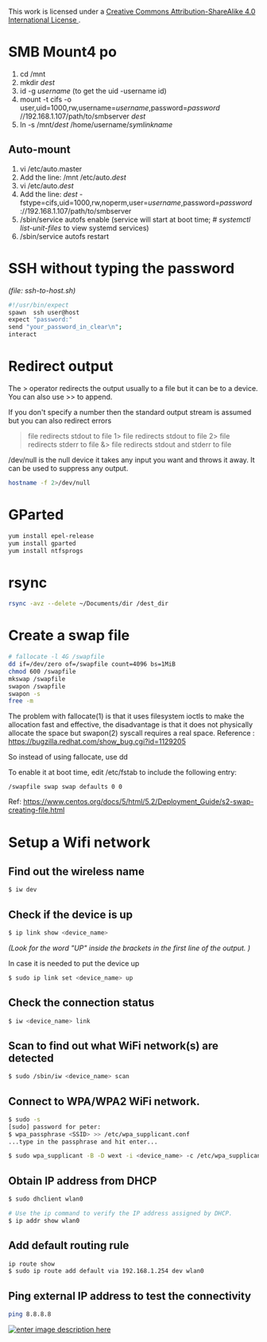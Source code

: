 This work is licensed under a [Creative Commons Attribution-ShareAlike 4.0 International License ](http://creativecommons.org/licenses/by-sa/4.0/).

# SMB Mount4 po

1. cd /mnt
2. mkdir *dest*
3. id -g *username* (to get the uid -username id)
4. mount -t cifs -o  user,uid=1000,rw,username=*username*,password=*password* //192.168.1.107/path/to/smbserver *dest*
5. ln -s /mnt/*dest* /home/username/*symlinkname*

## Auto-mount
1. vi /etc/auto.master
2. Add the line: /mnt /etc/auto.*dest*
3. vi /etc/auto.*dest*
4. Add the line: *dest*      -fstype=cifs,uid=1000,rw,noperm,user=*username*,password=*password*    ://192.168.1.107/path/to/smbserver
5. /sbin/service autofs enable (service will start at boot time; # *systemctl list-unit-files* to view systemd services)
6. /sbin/service autofs restart

# SSH without typing the password

*(file: ssh-to-host.sh)*
```bash
#!/usr/bin/expect
spawn  ssh user@host
expect "password:"
send "your_password_in_clear\n";
interact
```

# Redirect output

The > operator redirects the output usually to a file but it can be to a device. You can also use >> to append.

If you don't specify a number then the standard output stream is assumed but you can also redirect errors

> file redirects stdout to file
1> file redirects stdout to file
2> file redirects stderr to file
&> file redirects stdout and stderr to file

/dev/null is the null device it takes any input you want and throws it away. It can be used to suppress any output.

```bash
hostname -f 2>/dev/null
```

# GParted

```bash
yum install epel-release
yum install gparted
yum install ntfsprogs
```

# rsync

```bash
rsync -avz --delete ~/Documents/dir /dest_dir
```

# Create a swap file

```bash
# fallocate -l 4G /swapfile
dd if=/dev/zero of=/swapfile count=4096 bs=1MiB
chmod 600 /swapfile
mkswap /swapfile
swapon /swapfile
swapon -s
free -m
```

The problem with fallocate(1) is that it uses filesystem ioctls to make the allocation fast and effective, the disadvantage is that it does not physically allocate the space but swapon(2) syscall requires a real space. Reference : https://bugzilla.redhat.com/show_bug.cgi?id=1129205

So instead of using fallocate, use dd

To enable it at boot time, edit /etc/fstab to include the following entry: 
```
/swapfile swap swap defaults 0 0
```

Ref: https://www.centos.org/docs/5/html/5.2/Deployment_Guide/s2-swap-creating-file.html

# Setup a Wifi network

## Find out the wireless name

```bash
$ iw dev
```
## Check if the device is up

```bash
$ ip link show <device_name>
```
*(Look for the word "UP" inside the brackets in the first line of the output. )*

In case it is needed to put the device up
```bash
$ sudo ip link set <device_name> up
```
## Check the connection status
```bash
$ iw <device_name> link
```

## Scan to find out what WiFi network(s) are detected 

```bash
$ sudo /sbin/iw <device_name> scan
```

## Connect to WPA/WPA2 WiFi network. 
```bash
$ sudo -s
[sudo] password for peter: 
$ wpa_passphrase <SSID> >> /etc/wpa_supplicant.conf 
...type in the passphrase and hit enter...

$ sudo wpa_supplicant -B -D wext -i <device_name> -c /etc/wpa_supplicant.conf
```

## Obtain IP address from DHCP
```bash
$ sudo dhclient wlan0

# Use the ip command to verify the IP address assigned by DHCP.
$ ip addr show wlan0
```

## Add default routing rule

```bash
ip route show
$ sudo ip route add default via 192.168.1.254 dev wlan0
```


## Ping external IP address to test the connectivity
```bash
ping 8.8.8.8
```

[![enter image description here](https://i.creativecommons.org/l/by-sa/4.0/80x15.png) ](http://creativecommons.org/licenses/by-sa/4.0/)